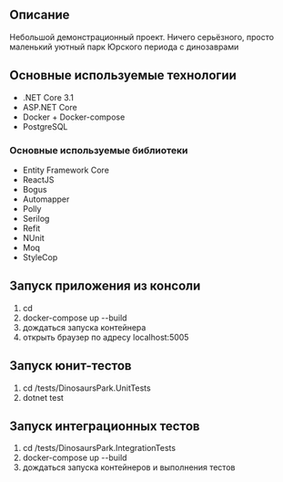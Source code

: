 ## Описание
Небольшой демонстрационный проект. Ничего серьёзного, просто маленький уютный парк Юрского периода с динозаврами

## Основные используемые технологии
 - .NET Core 3.1
 - ASP.NET Core
 - Docker + Docker-compose
 - PostgreSQL
 
### Основные используемые библиотеки
 - Entity Framework Core 
 - ReactJS
 - Bogus
 - Automapper
 - Polly
 - Serilog
 - Refit 
 - NUnit
 - Moq
 - StyleCop
 
## Запуск приложения из консоли
  1. cd <solution folder>
  2. docker-compose up --build
  3. дождаться запуска контейнера
  4. открыть браузер по адресу localhost:5005
  
## Запуск юнит-тестов
 1. cd <solution folder>/tests/DinosaursPark.UnitTests
 2. dotnet test
  
## Запуск интеграционных тестов
  1. cd <solution folder>/tests/DinosaursPark.IntegrationTests
  2. docker-compose up --build
  3. дождаться запуска контейнеров и выполнения тестов  
 